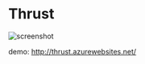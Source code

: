 # Thrust

![screenshot](https://user-images.githubusercontent.com/1088194/30404179-3a2e56e8-989a-11e7-9e48-b36db34eee19.png)

demo: http://thrust.azurewebsites.net/
